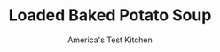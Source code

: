 ---
layout: ../../layouts/MarkdownPostLayout.astro
title: Loaded Baked Potato Soup
author: America's Test Kitchen
pubDate: 2023-03-15
description: "Baking your potatoes for baked potato soup can take up to an hour. Instead we opted to boil our potatoes and relied on other ingredients to really bring the flavor."
image_url: https://res.cloudinary.com/hksqkdlah/image/upload/ar_1:1,c_fill,dpr_2.0,f_auto,fl_lossy.progressive.strip_profile,g_faces:auto,q_auto:low,w_344/5400_sfs-cvr-potatosoupv2-2-317126
tags: ["Main Courses","Potatoes","Soups","Cookbook Collection","Cook's Country TV"]
calories: 5747
protein: 27
carbohydrates: 39
fats: 51
fiber: 3
ingredients: ["8 ounces, bacon, chopped","3 pounds, russet potatoes, scrubbed","1 , large onion, chopped","2 , garlic cloves, minced","2 tablespoons, all-purpose flour","4 cups, low-sodium chicken broth","1 cup, heavy cream","1 sprig, fresh thyme","4 cups, shredded sharp cheddar cheese, plus additional for garnish","1 cup, sour cream, plus additional for garnish",", Ground black pepper","3 , scallions, sliced thin"]
serves: 8
time: ""
instructions: ["Cook bacon in Dutch oven over medium heat until crisp, about 8 minutes. While bacon is cooking, use vegetable peeler to remove wide strips of potato peel; reserve peels. Cut peeled potatoes into 3/4-inch pieces. Using slotted spoon, transfer bacon to plate lined with paper towels. Add reserved potato skins to bacon fat in pot and cook until crisp, about 8 minutes. Using slotted spoon, transfer potato skins to plate with bacon.","Add onion to fat remaining in pot and cook over medium heat until golden, about 6 minutes. Stir in garlic and flour and cook until fragrant, about 1 minute. Gradually whisk in broth and cream, stir in thyme and potatoes, and bring to boil over high heat. Reduce heat to medium-low, cover pot, and cook until potatoes are tender, about 7 minutes.","Discard thyme and transfer 2 cups cooked potatoes to bowl. Puree remaining soup in batches in blender until smooth. Return to pot and warm over medium-high heat. Off heat, stir in cheese until melted, then whisk in sour cream. Return reserved potatoes to pot and season soup with pepper. Ladle soup into bowls, garnishing with bacon, fried potato skins, scallions, cheese, and sour cream.","TO REHEAT: To reheat leftover portions of our Loaded Baked Potato Soup, gently warm the soup in a saucepan over medium heat until steaming. Do not let the soup boil, which will cause the sour cream to separate."]
nutrition: ["1042 mg Potassium, K","546 mg Phosphorus, P","540 mg Calcium, Ca","2 mg Iron, Fe","72 mg Magnesium, Mg","683 mg Sodium, Na","3 mg Zinc, Zn","51 g Total lipid (fat)","4 mg Niacin","15 g Fatty acids, total monounsaturated","3 g Fatty acids, total polyunsaturated","12 mg Vitamin C, total ascorbic acid","141 mg Cholesterol","27 g Fatty acids, total saturated","3 g Fiber, total dietary","3 µg Folic acid","50 µg Folate, food","4 g Sugars, total","14 µg Vitamin K (phylloquinone)","344 g Water","39 g Carbohydrate, by difference","55 µg Folate, DFE","27 g Protein","1 mg Vitamin E (alpha-tocopherol)","352 µg Vitamin A, RAE","718 kcal Energy","5747 calories"]
notes: "If you prefer, replace the thyme sprig with 1/4 teaspoon dried thyme. Reserving some of the potatoes in step 3 results in a chunkier soup. For a smooth soup, puree all the potatoes."
---